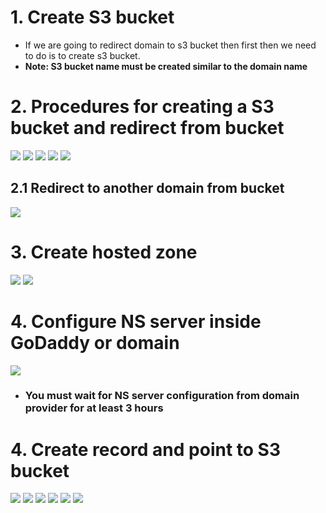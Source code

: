 # 1. Create S3 bucket #
- If we are going to redirect domain to s3 bucket then first then we need to do is to create s3 bucket.
- <b> Note: S3 bucket name must be created similar to the domain name </b>


# 2. Procedures for creating a S3 bucket and redirect from bucket #
<img src="img/img1.png"/>
<img src="img/img2.png"/>
<img src="img/img3.png"/>
<img src="img/img4.png"/>
<img src="img/img5.png"/>

## 2.1 Redirect to another domain from bucket ##
<img src="img/img6.png"/>

# 3. Create hosted zone #
<img src="img/img7.png"/>
<img src="img/img8.png"/>

# 4. Configure NS server inside GoDaddy or domain #
<img src="img/img9.png"/>

- <h3> <b>You must wait for NS server configuration from domain provider for at least 3 hours</b> </h3>

# 4. Create record and point to S3 bucket #
<img src="img/img10.png"/>
<img src="img/img11.png"/>
<img src="img/img12.png"/>
<img src="img/img13.png"/>
<img src="img/img14.png"/>
<img src="img/img15.png"/>
